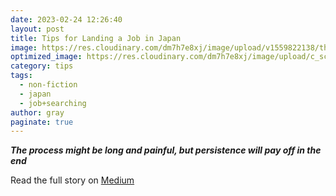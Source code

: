 ```yaml
---
date: 2023-02-24 12:26:40
layout: post
title: Tips for Landing a Job in Japan
image: https://res.cloudinary.com/dm7h7e8xj/image/upload/v1559822138/theme9_v273a9.jpg
optimized_image: https://res.cloudinary.com/dm7h7e8xj/image/upload/c_scale,w_380/v1559822138/theme9_v273a9.jpg
category: tips
tags:
  - non-fiction
  - japan
  - job+searching
author: gray
paginate: true
---
```


***The process might be long and painful, but persistence will pay off in the end***


Read the full story on [Medium](https://medium.com/japonica-publication/tips-for-landing-a-job-in-japan-b1b94315f177)
